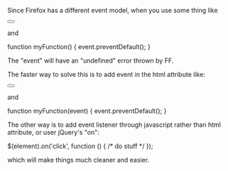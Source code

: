Since Firefox has a different event model, when you use some thing like

<button onclick="javascript:myFunction()"></button>

and

function myFunction() {
event.preventDefault();
}

The "event" will have an "undefined" error thrown by FF.

The faster way to solve this is to add event in the html attribute like:

<button onclick="javascript:myFunction(event)"></button>

and

function myFunction(event) {
event.preventDefault();
}


The other way is to add event listener through javascript rather than html attribute, or user jQuery's "on":

$(element).on('click', function () { /* do stuff */ });

which will make things much cleaner and easier.
